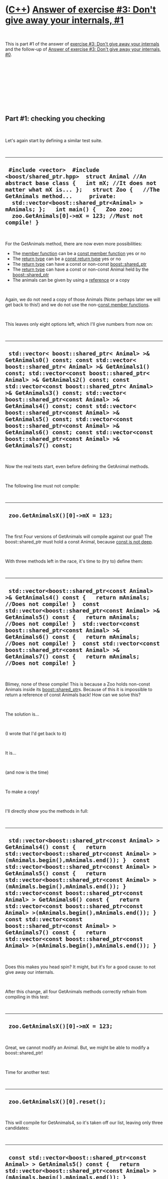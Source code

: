 
 

 

 

 

 

([C++](Cpp.md)) [Answer of exercise \#3: Don't give away your internals, \#1](CppExerciseDontGiveAwayYourInternalsAnswer1.md)
===============================================================================================================================

 

This is part \#1 of the answer of [exercise \#3: Don't give away your
internals](CppExerciseDontGiveAwayYourInternals.md) and the follow-up
of [Answer of exercise \#3: Don't give away your internals,
\#0](CppExerciseDontGiveAwayYourInternalsAnswer0.md).

 

 

 

 

 

Part \#1: checking you checking
-------------------------------

 

Let's again start by defining a similar test suite.

 

  ------------------------------------------------------------------------------------------------------------------------------------------------------------------------------------------------------------------------------------------------------------------------------------------------------------------------------------------------
  ` #include <vector>  #include <boost/shared_ptr.hpp>  struct Animal //An abstract base class {   int mX; //It does not matter what mX is... };   struct Zoo {   //The GetAnimals method...     private:   std::vector<boost::shared_ptr<Animal> > mAnimals; };   int main() {   Zoo zoo;   zoo.GetAnimals[0]->mX = 123; //Must not compile! }`
  ------------------------------------------------------------------------------------------------------------------------------------------------------------------------------------------------------------------------------------------------------------------------------------------------------------------------------------------------

 

For the GetAnimals method, there are now even more possibilities:

-   The [member function](CppMemberFunction.md) can be a [const member
    function](CppConstMemberFunction.md) yes or no
-   The [return type](CppReturnType.md) can be a [const return
    type](CppConstReturnType.md) yes or no
-   The [return type](CppReturnType.md) can have a const or non-const
    [boost::shared\_ptr](CppShared_ptr.md)
-   The [return type](CppReturnType.md) can have a const or non-const
    Animal held by the [boost::shared\_ptr](CppShared_ptr.md)
-   The animals can be given by using a [reference](CppReference.md) or
    a copy

 

Again, we do not need a copy of those Animals (Note: perhaps later we
will get back to this!) and we do not use the non-[const member
functions](CppConstMethod.md).

 

This leaves only eight options left, which I'll give numbers from now
on:

 

  ----------------------------------------------------------------------------------------------------------------------------------------------------------------------------------------------------------------------------------------------------------------------------------------------------------------------------------------------------------------------------------------------------------------------------------------------------------------------------------------------------------------------------------------------------------------------------------------------------
  ` std::vector< boost::shared_ptr< Animal> >& GetAnimals0() const; const std::vector< boost::shared_ptr< Animal> >& GetAnimals1() const; std::vector<const boost::shared_ptr< Animal> >& GetAnimals2() const; const std::vector<const boost::shared_ptr< Animal> >& GetAnimals3() const; std::vector< boost::shared_ptr<const Animal> >& GetAnimals4() const; const std::vector< boost::shared_ptr<const Animal> >& GetAnimals5() const; std::vector<const boost::shared_ptr<const Animal> >& GetAnimals6() const; const std::vector<const boost::shared_ptr<const Animal> >& GetAnimals7() const;`
  ----------------------------------------------------------------------------------------------------------------------------------------------------------------------------------------------------------------------------------------------------------------------------------------------------------------------------------------------------------------------------------------------------------------------------------------------------------------------------------------------------------------------------------------------------------------------------------------------------

 

Now the real tests start, even before defining the GetAnimal methods.

 

The following line must not compile:

 

  ------------------------------------
  ` zoo.GetAnimalsX()[0]->mX = 123;`
  ------------------------------------

 

The first Four versions of GetAnimals will compile against our goal! The
boost::shared\_ptr must hold a const Animal, because [const is not
deep](CppConstIsNotDeep.md).

 

With three methods left in the race, it's time to (try to) define them:

 

  ---------------------------------------------------------------------------------------------------------------------------------------------------------------------------------------------------------------------------------------------------------------------------------------------------------------------------------------------------------------------------------------------------------------------------------------------------------------------------------------
  ` std::vector<boost::shared_ptr<const Animal> >& GetAnimals4() const {   return mAnimals; //Does not compile! }  const std::vector<boost::shared_ptr<const Animal> >& GetAnimals5() const {   return mAnimals; //Does not compile! }  std::vector<const boost::shared_ptr<const Animal> >& GetAnimals6() const {   return mAnimals; //Does not compile! }  const std::vector<const boost::shared_ptr<const Animal> >& GetAnimals7() const {   return mAnimals; //Does not compile! }`
  ---------------------------------------------------------------------------------------------------------------------------------------------------------------------------------------------------------------------------------------------------------------------------------------------------------------------------------------------------------------------------------------------------------------------------------------------------------------------------------------

 

Blimey, none of these compile! This is because a Zoo holds non-const
Animals inside its [boost::shared\_ptr](CppShared_ptr.md)s. Because of
this it is impossible to return a reference of const Animals back! How
can we solve this?

 

The solution is...

 

(I wrote that I'd get back to it)

 

It is...

 

(and now is the time)

 

To make a copy!

 

I'll directly show you the methods in full:

 

  -------------------------------------------------------------------------------------------------------------------------------------------------------------------------------------------------------------------------------------------------------------------------------------------------------------------------------------------------------------------------------------------------------------------------------------------------------------------------------------------------------------------------------------------------------------------------------------------------------------------------------------------------------------------------------------------------------
  ` std::vector<boost::shared_ptr<const Animal> > GetAnimals4() const {   return std::vector<boost::shared_ptr<const Animal> >(mAnimals.begin(),mAnimals.end()); }  const std::vector<boost::shared_ptr<const Animal> > GetAnimals5() const {   return std::vector<boost::shared_ptr<const Animal> >(mAnimals.begin(),mAnimals.end()); }  std::vector<const boost::shared_ptr<const Animal> > GetAnimals6() const {   return std::vector<const boost::shared_ptr<const Animal> >(mAnimals.begin(),mAnimals.end()); }  const std::vector<const boost::shared_ptr<const Animal> > GetAnimals7() const {   return std::vector<const boost::shared_ptr<const Animal> >(mAnimals.begin(),mAnimals.end()); }`
  -------------------------------------------------------------------------------------------------------------------------------------------------------------------------------------------------------------------------------------------------------------------------------------------------------------------------------------------------------------------------------------------------------------------------------------------------------------------------------------------------------------------------------------------------------------------------------------------------------------------------------------------------------------------------------------------------------

 

Does this makes you head spin? It might, but it's for a good cause: to
not give away our internals.

 

After this change, all four GetAnimals methods correctly refrain from
compiling in this test:

 

  ------------------------------------
  ` zoo.GetAnimalsX()[0]->mX = 123;`
  ------------------------------------

 

Great, we cannot modify an Animal. But, we might be able to modify a
boost::shared\_ptr!

 

Time for another test:

 

  ----------------------------------
  ` zoo.GetAnimalsX()[0].reset();`
  ----------------------------------

 

This will compile for GetAnimals4, so it's taken off our list, leaving
only three candidates:

 

  ---------------------------------------------------------------------------------------------------------------------------------------------------------------------------------------------------------------------------------------------------------------------------------------------------------------------------------------------------------------------------------------------------------------------------------------------------------------------------------------------------------------------------------------
  ` const std::vector<boost::shared_ptr<const Animal> > GetAnimals5() const {   return std::vector<boost::shared_ptr<const Animal> >(mAnimals.begin(),mAnimals.end()); }  std::vector<const boost::shared_ptr<const Animal> > GetAnimals6() const {   return std::vector<const boost::shared_ptr<const Animal> >(mAnimals.begin(),mAnimals.end()); }  const std::vector<const boost::shared_ptr<const Animal> > GetAnimals7() const {   return std::vector<const boost::shared_ptr<const Animal> >(mAnimals.begin(),mAnimals.end()); }`
  ---------------------------------------------------------------------------------------------------------------------------------------------------------------------------------------------------------------------------------------------------------------------------------------------------------------------------------------------------------------------------------------------------------------------------------------------------------------------------------------------------------------------------------------

 

Though unexpected, this exercise is finished. When using a
boost::shared\_ptr, I cannot show that GetAnimals5 is not the candidate
your're looking for. I cannot show this, because a boost::shared\_ptr
does not have a non-const-method that does not change an Animal. The
difference between GetAnimals6 and GetAnimals7 only appear in a very
small percentage of code.

 

My favorite would be GetAnimals7, because it has the most consts:

 

  ----------------------------------------------------------------------------------------------------------------------------------------------------------------------------------------------------------------------------------------------------------------------------
  ` struct Zoo {   const std::vector<const boost::shared_ptr<const Animal> > GetAnimals7() const   {     return std::vector<const boost::shared_ptr<const Animal> >(mAnimals.begin(),mAnimals.end());   }   private:   std::vector<boost::shared_ptr<Animal> > mAnimals; };`
  ----------------------------------------------------------------------------------------------------------------------------------------------------------------------------------------------------------------------------------------------------------------------------

 

I hope you enjoyed this exercise.

 

 

 

 

 

Epilogue
--------

 

The exercise is called 'Don't give away your internals' (after \[1\]).
One of the points of this item was the question: 'What do you want to do
with this information?'. If you want to use std::cout on the
implementation of Zoo (that is, the std::vector of Animal), why not
enable to use std::cout on Zoo itself? Think if you perhaps do not need
the GetAnimals (or similar, as in your code) method after all.

 

 

 

 

 

[Reference](CppReferences.md)
------------------------------

 

1.  [Herb Sutter](CppHerbSutter.md), [Andrei
    Alexandrescu](CppAndreiAlexandrescu.md). C++ coding standards: 101
    rules, guidelines, and best practices. ISBN: 0-32-111358-6. Item 28:
    'Don't give away your internals'

 

 

 

 

 

 

